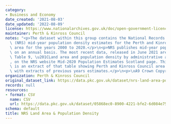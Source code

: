 ```yaml
---
category:
- Business and Economy
date_created: '2021-08-03'
date_updated: '2022-08-09'
license: https://www.nationalarchives.gov.uk/doc/open-government-licence/version/3/
maintainer: Perth & Kinross Council
notes: "<p>The dataset within this group contains the National Records of Scotland\
  \ (NRS) mid-year population density estimates for the Perth and Kinross Council\
  \ area for the years 2000 to 2020.</p>\n<p>NRS publishes mid-year population estimates\
  \ on an annual basis. The most recent data, released in June 2021 are sourced from\
  \ Table 9, \u201CLand area and population density by administrative area, mid-2020\u201D\
  , on the NRS website Mid-2020 Population Estimates Scotland page. This data set\
  \ is an extract of that table showing Perth and Kinross Council area only together\
  \ with extracts of previous years estimates.</p>\n<p>\xA9 Crown Copyright 2021</p>"
organization: Perth & Kinross Council
original_dataset_link: https://data.pkc.gov.uk/dataset/nrs-land-area-population-density
records: null
resources:
- format: CSV
  name: CSV
  url: https://data.pkc.gov.uk/dataset/05868ec0-8900-4221-bfe2-6d084e75e343/resource/012b585f-d5cd-43b1-8e72-18df897915f6/download/midyearpopulationdensitypkc2000-2020.csv
schema: default
title: NRS Land Area & Population Density
---
```

